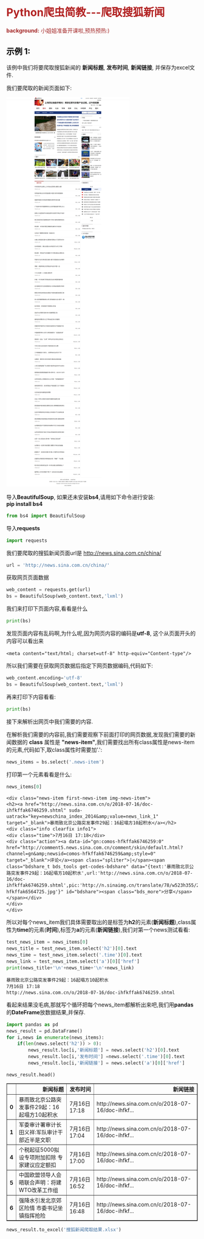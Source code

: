 
# <font color=#b22222>Python爬虫简教---爬取搜狐新闻</font>

<font color=#a52a2a>**background:** 小姐姐准备开课啦,预热预热:)</font>

## <font color=black>示例 1:</font>

该例中我们将要爬取搜狐新闻的 **新闻标题**, **发布时间**, **新闻链接**, 并保存为excel文件.  

我们要爬取的新闻页面如下:

<img src="souhunews.png"/>

导入**BeautifulSoup**, 如果还未安装**bs4**,请用如下命令进行安装:  
**pip install bs4**  


```python
from bs4 import BeautifulSoup
```

导入**requests**


```python
import requests
```

我们要爬取的搜狐新闻页面url是 http://news.sina.com.cn/china/


```python
url = 'http://news.sina.com.cn/china/'
```

获取网页页面数据


```python
web_content = requests.get(url)
bs = BeautifulSoup(web_content.text,'lxml')
```

我们来打印下页面内容,看看是什么


```python
print(bs)
```

发现页面内容有乱码啊,为什么呢,因为网页内容的编码是**utf-8**, 这个从页面开头的内容可以看出来  

`<meta content="text/html; charset=utf-8" http-equiv="Content-type"/>`

所以我们需要在获取网页数据后指定下网页数据编码,代码如下:


```python
web_content.encoding='utf-8'
bs = BeautifulSoup(web_content.text,'lxml')
```

再来打印下内容看看:


```python
print(bs)
```

接下来解析出网页中我们需要的内容.  

在解析我们需要的内容前,我们需要观察下前面打印的网页数据,发现我们需要的新闻数据的 **class** 属性是 **"news-item"**,我们需要找出所有class属性是news-item的元素,代码如下,取class属性时需要加'.':


```python
news_items = bs.select('.news-item')
```

打印第一个元素看看是什么:


```python
news_items[0]
```




    <div class="news-item first-news-item img-news-item">
    <h2><a href="http://news.sina.com.cn/o/2018-07-16/doc-ihfkffak6746259.shtml" suda-uatrack="key=newschina_index_2014&amp;value=news_link_1" target="_blank">暴雨致北京公路突发事件29起：16起塌方10起积水</a></h2>
    <div class="info clearfix info1">
    <div class="time">7月16日 17:18</div>
    <div class="action"><a data-id="gn:comos-hfkffak6746259:0" href="http://comment5.news.sina.com.cn/comment/skin/default.html?channel=gn&amp;newsid=comos-hfkffak6746259&amp;style=0" target="_blank">评论</a><span class="spliter">|</span><span class="bdshare_t bds_tools get-codes-bdshare" data="{text:'暴雨致北京公路突发事件29起：16起塌方10起积水',url:'http://news.sina.com.cn/o/2018-07-16/doc-ihfkffak6746259.shtml',pic:'http://n.sinaimg.cn/translate/78/w523h355/20180716/KkkR-hfkffak6564725.jpg'}" id="bdshare"><span class="bds_more">分享</span></span></div>
    </div>
    </div>



所以对每个news_item我们具体需要取出的是标签为**h2**的元素(**新闻标题**),class属性为**time**的元素(**时间**),标签为**a**的元素(**新闻链接**),我们对第一个news测试看看:


```python
test_news_item = news_items[0]
news_title = test_news_item.select('h2')[0].text
news_time = test_news_item.select('.time')[0].text
news_link = test_news_item.select('a')[0]['href']
print(news_title+'\n'+news_time+'\n'+news_link)
```

    暴雨致北京公路突发事件29起：16起塌方10起积水
    7月16日 17:18
    http://news.sina.com.cn/o/2018-07-16/doc-ihfkffak6746259.shtml


看起来结果没毛病,那就写个循环把每个news_item都解析出来吧,我们用**pandas**的**DateFrame**放数据结果,并保存.


```python
import pandas as pd
news_result = pd.DataFrame()
for i,news in enumerate(news_items):
    if(len(news.select('h2')) > 0):
        news_result.loc[i,'新闻标题'] = news.select('h2')[0].text
        news_result.loc[i,'发布时间'] =news.select('.time')[0].text
        news_result.loc[i,'新闻链接'] = news.select('a')[0]['href']
```


```python
news_result.head()
```




<div>
<style scoped>
    .dataframe tbody tr th:only-of-type {
        vertical-align: middle;
    }

    .dataframe tbody tr th {
        vertical-align: top;
    }

    .dataframe thead th {
        text-align: right;
    }
</style>
<table border="1" class="dataframe">
  <thead>
    <tr style="text-align: right;">
      <th></th>
      <th>新闻标题</th>
      <th>发布时间</th>
      <th>新闻链接</th>
    </tr>
  </thead>
  <tbody>
    <tr>
      <th>0</th>
      <td>暴雨致北京公路突发事件29起：16起塌方10起积水</td>
      <td>7月16日 17:18</td>
      <td>http://news.sina.com.cn/o/2018-07-16/doc-ihfkf...</td>
    </tr>
    <tr>
      <th>1</th>
      <td>军委审计署审计长田义祥:军队审计干部近半是文职</td>
      <td>7月16日 17:04</td>
      <td>http://news.sina.com.cn/o/2018-07-16/doc-ihfkf...</td>
    </tr>
    <tr>
      <th>4</th>
      <td>个税起征5000拟设专项附加扣除 专家建议应定额扣</td>
      <td>7月16日 17:00</td>
      <td>http://news.sina.com.cn/c/2018-07-16/doc-ihfkf...</td>
    </tr>
    <tr>
      <th>5</th>
      <td>中国欧盟领导人会晤联合声明：将建WTO改革工作组</td>
      <td>7月16日 16:52</td>
      <td>http://news.sina.com.cn/o/2018-07-16/doc-ihfkf...</td>
    </tr>
    <tr>
      <th>6</th>
      <td>强降水引发北京郊区险情 市委书记坐镇指挥抢险</td>
      <td>7月16日 16:48</td>
      <td>http://news.sina.com.cn/c/2018-07-16/doc-ihfkf...</td>
    </tr>
  </tbody>
</table>
</div>




```python
news_result.to_excel('搜狐新闻爬取结果.xlsx')
```
